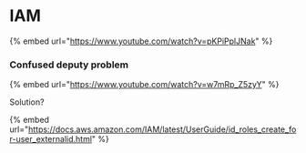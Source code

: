 # IAM

{% embed url="https://www.youtube.com/watch?v=pKPiPplJNak" %}

### Confused deputy problem

{% embed url="https://www.youtube.com/watch?v=w7mRp_Z5zyY" %}

Solution?

{% embed url="https://docs.aws.amazon.com/IAM/latest/UserGuide/id_roles_create_for-user_externalid.html" %}
